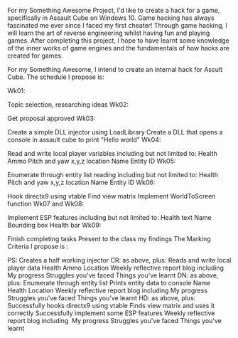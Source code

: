 For my Something Awesome Project, I'd like to create a hack for a game, specifically in Assault Cube on Windows 10. Game hacking has always fascinated me ever since I faced my first cheater! Through game hacking, I will learn the art of reverse engineering whilst having fun and playing games. After completing this project, I hope to have learnt some knowledge of the inner works of game engines and the fundamentals of how hacks are created for games. 

For my Something Awesome, I intend to create an internal hack for Assult Cube. The schedule I propose is: 

Wk01:

Topic selection, researching ideas 
Wk02:

Get proposal approved
Wk03:

Create a simple DLL injector using LoadLibrary
Create a DLL that opens a console in assault cube to print "Hello world"
Wk04:

Read and write local player variables including but not limited to:
Health
Ammo
Pitch and yaw
x,y,z location
Name
Entity ID
Wk05:

Enumerate through entity list reading including but not limited to:
Health
Pitch and yaw
x,y,z location
Name
Entity ID
Wk06:

Hook directx9 using vtable
Find view matrix
Implement WorldToScreen function 
Wk07 and Wk08:

Implement ESP features including but not limited to:
​Health text
Name 
Bounding box
Health bar
Wk09:

Finish completing tasks
Present to the class my findings
The Marking Criteria I propose is : 

PS:
Creates a half working injector
CR: as above, plus:
Reads and write local player data
Health
Ammo 
Location
Weekly reflective report blog including 
My progress
Struggles you've faced
Things you've learnt
DN: as above, plus:
Enumerate through entity list
Prints entity data to console 
Name
Health
Location
Weekly reflective report blog including 
My progress
Struggles you've faced
Things you've learnt
HD: as above, plus:
Successfully hooks directx9 using vtable
Finds view matrix and uses it correctly
Successfully implement some ESP features
Weekly reflective report blog including ​
My progress
Struggles you've faced
Things you've learnt
